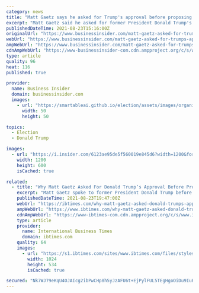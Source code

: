```yaml
---
category: news
title: "Matt Gaetz says he asked for Trump's approval before proposing to Ginger Luckey, who eloped with him amid a sex trafficking probe"
excerpt: "Matt Gaetz said he asked for former President Donald Trump's approval before proposing to his now-wife Ginger Luckey, with whom he eloped over the weekend amid a federal sex"
publishedDateTime: 2021-08-23T15:16:00Z
originalUrl: "https://www.businessinsider.com/matt-gaetz-asked-for-trumps-approval-before-proposing-to-ginger-luckey-2021-8"
webUrl: "https://www.businessinsider.com/matt-gaetz-asked-for-trumps-approval-before-proposing-to-ginger-luckey-2021-8"
ampWebUrl: "https://www.businessinsider.com/matt-gaetz-asked-for-trumps-approval-before-proposing-to-ginger-luckey-2021-8?amp"
cdnAmpWebUrl: "https://www-businessinsider-com.cdn.ampproject.org/c/s/www.businessinsider.com/matt-gaetz-asked-for-trumps-approval-before-proposing-to-ginger-luckey-2021-8?amp"
type: article
quality: 96
heat: 116
published: true

provider:
  name: Business Insider
  domain: businessinsider.com
  images:
    - url: "https://smartableai.github.io/election/assets/images/organizations/businessinsider.com-50x50.jpg"
      width: 50
      height: 50

topics:
  - Election
  - Donald Trump

images:
  - url: "https://i.insider.com/6123ae95de5f560019e845d6?width=1200&format=jpeg"
    width: 1200
    height: 600
    isCached: true

related:
  - title: "Why Matt Gaetz Asked For Donald Trump’s Approval Before Proposing To Girlfriend Ginger Luckey"
    excerpt: "Matt Gaetz spoke to former President Donald Trump before he proposed to his girlfriend, who Gaetz met at Mar-a-Lago."
    publishedDateTime: 2021-08-23T19:47:00Z
    webUrl: "https://ibtimes.com/why-matt-gaetz-asked-donald-trumps-approval-proposing-girlfriend-ginger-luckey-3279359"
    ampWebUrl: "https://www.ibtimes.com/why-matt-gaetz-asked-donald-trumps-approval-proposing-girlfriend-ginger-luckey-3279359?amp=1"
    cdnAmpWebUrl: "https://www-ibtimes-com.cdn.ampproject.org/c/s/www.ibtimes.com/why-matt-gaetz-asked-donald-trumps-approval-proposing-girlfriend-ginger-luckey-3279359?amp=1"
    type: article
    provider:
      name: International Business Times
      domain: ibtimes.com
    quality: 64
    images:
      - url: "https://s1.ibtimes.com/sites/www.ibtimes.com/files/styles/full/public/2020/08/24/matt-gaetz-a-us-congressman-from-florida-addressed.jpg"
        width: 1024
        height: 534
        isCached: true

secured: "Nk7WJ79eKqU4OJAIcg2ibPwCHp8h5yJzAFU6t+EjPylFUL5TEgHgoOiDu9IuPT6xnMFtKToFV9BX+du1K2MgQIYGsUJk+IYPm3GSdKlf0v5CQGd06RIKVyJEGaWNxnkP2IlJ6WhDfjyDDFn69PiXMQSH+suAkqFi+9c24FhEBfIX6hSlvEOtkc5fw4kgGQfwexELdAc0SdqWwlWyQ51V/7/NRkbnSe3rL/x1k7z3wvmKEhlAK0+ssz6sMnf+z3LvmP36yGe0f3j37g8F+7sx3/W2laodkUWO9ngyLb2Sv7PMRjBuRbArgsxdBh65ajBf7fi094iTXePnftfPZx6780/tAjohWcl+I4HKF6oHmpI=;YNmvNqFg8ppbmKIclueLtQ=="
---
```


